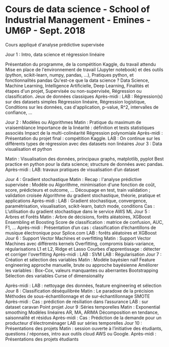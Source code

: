 # Cours de data science - School of Industrial Management - Emines - UM6P - Sept. 2018

Cours appliqué d'analyse prédictive supervisée



Jour 1 : Intro, data science et régression linéaire

Présentation du programme, de la compétition Kaggle, du travail attendu
Mise en place de l'environnement de travail (Jupyter notebook) et des outils (python, scikit-learn, numpy, pandas, ...),
Pratiques python, et fonctionnalités pandas
Qu'est-ce que la data science ?
Data Science, Machine Learning, Intelligence Artificielle, Deep Learning,
Finalités et étapes d'un projet,
Supervisée ou non-supervisée,
Régression ou classification.
Jeux de données classiques
Après-midi :
LAB : Régression(s) sur des datasets simples
Régression linéaire,
Régression logistique,
Conditions sur les données, cas d'application, p-value, R^2, intervalles de confiance, ...

Jour 2 : Modèles ou Algorithmes
Matin :
Pratique du maximum de vraisemblance
Importance de la linéarité : définition et tests statistiques associés
Impact de la multi-colinéarité
Régression polynomiale
Après-midi :
Présentation du projet final : compétition Kaggle.
LAB : On continue sur les différents types de régression avec des datasets non linéaires
Jour 3 : Data visualisation et python

Matin :
Visualisation des données, principaux graphs, matplotlib, pyplot
Best practice en python pour la data science; structure de données avec pandas.
Après-midi :
LAB: travaux pratiques de visualisation d’un dataset

Jour 4 : Gradient stochastique
Matin :
Recap : l'analyse prédictive supervisée : Modèle ou Algorithme, minimisation d'une fonction de coût, score, prédicteurs et outcome, ...
Découpage en test, train validation ; validation croisée
Algorithme du gradient stochastique, théorie, pratique et applications
Après-midi :
LAB : Gradient stochastique, convergence, paramétrisation, visualisation, scikit-learn, batch mode, conditions
Cas : L’utilisation du gradient stochastique dans le service AWS ML
Jour 5 : Arbres et Forêts
Matin :
Arbre de décisions, forêts aléatoires, XGBoost
Ensembling et Boosting
Score de classification : matrice de confusion, AUC, F1, ...
Après-midi :
Présentation d’un cas : classification d’échantillons de musique électronique pour Splice.com
LAB : forêts aléatoires et XGBoost
Jour 6 : Support Vector Machines et overfitting
Matin :
Support Vector Machines avec différents kernels
Overfitting, compromis biais-variance, régularisations L1 et L2, Ridge et Lasso
Courbes d’apprentissage : détecter et corriger l'overfitting
Après-midi :
LAB : SVM
LAB : Régularisation
Jour 7 : Création et sélection des variables
Matin :
Modèle bayésien naïf
Feature engineering approche manuelle, brute ou approche bayésienne
Améliorer les variables : Box-Cox, valeurs manquantes ou aberrantes
Bootstrapping
Sélection des variables
Curse of dimensionality

Après-midi :
LAB : nettoyage des données, feature engineering et sélection
Jour 8 : Classification déséquilibrée
Matin :
Le paradoxe de la précision
Méthodes de sous-échantillonnage et de sur-échantillonnage
SMOTE
Après-midi :
Cas : prédiction de résiliation dans l’assurance
LAB : sur dataset caravan
Point projet
Jour 9 :Séries temporelles
Matin :
Exponential smoothing
Modèles linéaires AR, MA, ARIMA
Décomposition en tendance, saisonnalité et résidus
Après-midi :
Cas : Prédiction de la demande pour un producteur d'électroménager
LAB sur séries temporelles
Jour 10 : Présentations des projets
Matin : session ouverte à l’initiative des étudiants, questions / réponses, intro aux outils cloud AWS ou Google.
Après-midi : Présentations des projets étudiants
